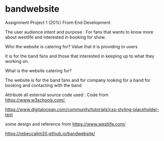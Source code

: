 # bandwebsite
Assignment Project 1 (20%)  Front-End Development 

The user audience intent and purpose :
For fans that wants to know more about westlife and interested in booking for show.


Who the website is catering for? Value that it is providing to users

It is for the band fans and those that interested in keeping up to what they working on.



What is the website catering for?

The website is for the band fans and for company
looking for a band for booking and contacting with the band






Attribute all external source code used : 
Code from https://www.w3schools.com/, 

https://www.digitalocean.com/community/tutorials/css-styling-placeholder-text

some design 
and reference from
https://www.westlife.com/


https://rebeccalim20.github.io/bandwebsite/
